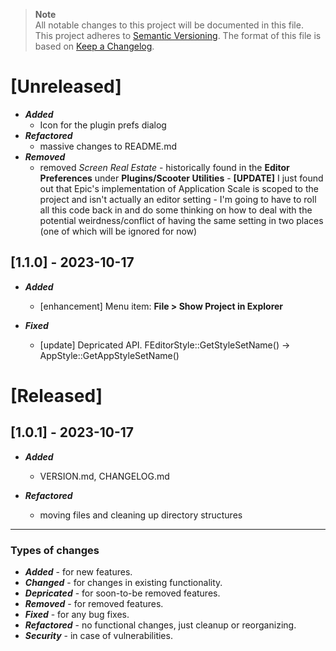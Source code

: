 > **Note**  
> All notable changes to this project will be documented in this file.  
> This project adheres to [Semantic Versioning](https://semver.org/spec/v2.0.0.html). 
> The format of this file is based on [Keep a Changelog](https://keepachangelog.com/en/1.0.0/).

[Unreleased]
============
- ***Added***
    - Icon for the plugin prefs dialog
- ***Refactored***
    - massive changes to README.md
- ***Removed*** 
    - removed *Screen Real Estate* - historically found in the **Editor Preferences** under **Plugins/Scooter Utilities** - **[UPDATE]** I just found out that Epic's implementation of Application Scale is scoped to the project and isn't actually an editor setting - I'm going to have to roll all this code back in and do some thinking on how to deal with the potential weirdness/conflict of having the same setting in two places (one of which will be ignored for now)

[1.1.0] - 2023-10-17
--------------------
- ***Added***
    - [enhancement] Menu item:  **File > Show Project in Explorer**

- ***Fixed***
    - [update] Depricated API. FEditorStyle::GetStyleSetName() -> AppStyle::GetAppStyleSetName()

[Released]
==========

[1.0.1] - 2023-10-17
--------------------
- ***Added***
    - VERSION.md, CHANGELOG.md

- ***Refactored***
    - moving files and cleaning up directory structures

----------------------------------------------------------------------

### Types of changes
- ***Added*** - for new features.   
- ***Changed*** - for changes in existing functionality.  
- ***Depricated*** - for soon-to-be removed features.  
- ***Removed*** - for removed features.  
- ***Fixed*** - for any bug fixes.  
- ***Refactored*** - no functional changes, just cleanup or reorganizing.  
- ***Security*** - in case of vulnerabilities.  